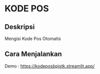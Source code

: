 # KODE POS

## Deskripsi
Mengisi Kode Pos Otomatis

## Cara Menjalankan
Demo : https://kodeposbpjstk.streamlit.app/

